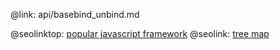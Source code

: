 @link: api/basebind_unbind.md

@seolinktop: [popular javascript framework](https://webix.com)
@seolink: [tree map](https://webix.com/widget/treemap/)